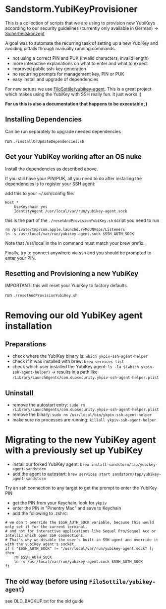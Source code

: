 # Sandstorm.YubiKeyProvisioner

This is a collection of scripts that we are using to provision new YubiKeys according
to our security guidelines (currently only available in German) -> [Sicherheitskonzept](https://sandstorm.de/de/datenschutz-und-datensicherheit/sicherheitskonzept.html)

A goal was to automate the recurring task of setting up a new YubiKey and avoiding pitfalls
through manually running commands.

* not using a correct PIN and PUK (invalid characters, invalid length)
* more interactive explanations on what to enter and what to expect
* improved public ssh-key generation
* no recurring prompts for management key, PIN or PUK
* easy install and upgrade of dependencies

For new setups we use [FiloSottile/yubikey-agent](https://github.com/FiloSottile/yubikey-agent). This is a great project
which makes using the YubiKey with SSH really fun. It just works ;)

**For us this is also a documentation that happens to be executable ;)**

## Installing Dependencies

Can be run separately to upgrade needed dependencies  

run `./installOrUpdateDependencies.sh`

## Get your YubiKey working after an OS nuke

Install the dependencies as described above.

If you still have your PIN/PUK, all you need to do after installing the dependencies 
is to register your SSH agent:

add this to your ~/.ssh/config file:
```
Host *
    UseKeychain yes
    IdentityAgent /usr/local/var/run/yubikey-agent.sock
```

this is the part of the `./resetAndProvisionYubiKey.sh` script you need to run
```
rm /private/tmp/com.apple.launchd.rvMoUNVsps/Listeners
ln -s /usr/local/var/run/yubikey-agent.sock $SSH_AUTH_SOCK
```

Note that /usr/local in the ln command must match your brew prefix.

Finally, try to connect anywhere via ssh and you should be prompted to enter your PIN.

## Resetting and Provisioning a new YubiKey

IMPORTANT: this will reset your YubiKey to factory defaults.

run `./resetAndProvisionYubiKey.sh`

# Removing our old YubiKey agent installation

## Preparations

* check where the YubiKey binary is: `which ykpiv-ssh-agent-helper`
* check if it was installed with brew: `brew services list`
* check which user installed the YubiKey agent: `ls -la $(which ykpiv-ssh-agent-helper)` -> results in a path like `/Library/LaunchAgents/com.duosecurity.ykpiv-ssh-agent-helper.plist`

## Uninstall

* remove the autostart entry: `sudo rm /Library/LaunchAgents/com.duosecurity.ykpiv-ssh-agent-helper.plist`
* remove the binary: `sudo rm /usr/local/bin/ykpiv-ssh-agent-helper`
* make sure no processes are running: `killall ykpiv-ssh-agent-helper`

# Migrating to the new YubiKey agent with a previously set up YubiKey

* install our forked YubiKey agent: `brew install sandstorm/tap/yubikey-agent-sandstorm`
* add the agent to autostart: `brew services start sandstorm/tap/yubikey-agent-sandstorm`

Try an ssh connection to any target to get the prompt to enter the YubiKey PIN

* get the PIN from your Keychain, look for `ykpiv`
* enter the PIN in "Pinentry Mac" and save to Keychain
* add the following to .zshrc:

```shell
# we don't override the $SSH_AUTH_SOCK variable, because this would only set it for the current terminal,
# and not for interactive applications like Sequel Pro/Sequel Ace or IntelliJ which open SSH connections.
# That's why we disable the user's built-in SSH agent and override it with the yubikey agent's socket.
if [ "$SSH_AUTH_SOCK" != "/usr/local/var/run/yubikey-agent.sock" ]; then
    rm $SSH_AUTH_SOCK
    ln -s /usr/local/var/run/yubikey-agent.sock $SSH_AUTH_SOCK
fi
```

## The old way (before using `FiloSottile/yubikey-agent`)

see OLD_BACKUP.txt for the old guide
